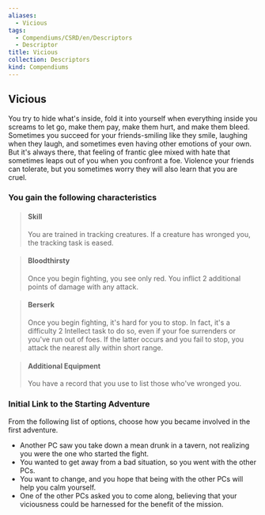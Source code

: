 ```yaml
---
aliases:
  - Vicious
tags:
  - Compendiums/CSRD/en/Descriptors
  - Descriptor
title: Vicious
collection: Descriptors
kind: Compendiums
---
```

## Vicious  
You try to hide what's inside, fold it into yourself when everything inside you screams to let go, make them pay, make them hurt, and make them bleed. Sometimes you succeed for your friends-smiling like they smile, laughing when they laugh, and sometimes even having other emotions of your own. But it's always there, that feeling of frantic glee mixed with hate that sometimes leaps out of you when you confront a foe. Violence your friends can tolerate, but you sometimes worry they will also learn that you are cruel.
### You gain the following characteristics  
> #### Skill
> You are trained in tracking creatures. If a creature has wronged you, the tracking task is eased.  

> #### Bloodthirsty
> Once you begin fighting, you see only red. You inflict 2 additional points of damage with any attack.  

> #### Berserk
> Once you begin fighting, it's hard for you to stop. In fact, it's a difficulty 2 Intellect task to do so, even if your foe surrenders or you've run out of foes. If the latter occurs and you fail to stop, you attack the nearest ally within short range.  

> #### Additional Equipment
> You have a record that you use to list those who've wronged you.  

### Initial Link to the Starting Adventure  
From the following list of options, choose how you became involved in the first adventure.  
- Another PC saw you take down a mean drunk in a tavern, not realizing you were the one who started the fight.  
- You wanted to get away from a bad situation, so you went with the other PCs.  
- You want to change, and you hope that being with the other PCs will help you calm yourself.  
- One of the other PCs asked you to come along, believing that your viciousness could be harnessed for the benefit of the mission.  